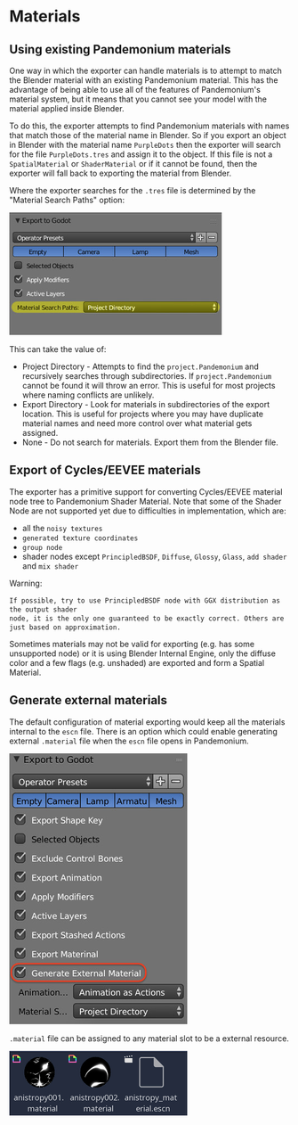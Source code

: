 
# Materials

## Using existing Pandemonium materials

One way in which the exporter can handle materials is to attempt to match
the Blender material with an existing Pandemonium material. This has the advantage of
being able to use all of the features of Pandemonium's material system, but it means
that you cannot see your model with the material applied inside Blender.

To do this, the exporter attempts to find Pandemonium materials with names that match
those of the material name in Blender. So if you export an object in Blender
with the material name `PurpleDots` then the exporter will search for the
file `PurpleDots.tres` and assign it to the object. If this file is not a
`SpatialMaterial` or `ShaderMaterial` or if it cannot be found, then the
exporter will fall back to exporting the material from Blender.


Where the exporter searches for the `.tres` file is determined by the "Material
Search Paths" option:

![](img/material_search.jpg)

This can take the value of:
 - Project Directory - Attempts to find the `project.Pandemonium` and recursively
   searches through subdirectories. If `project.Pandemonium` cannot be found it
   will throw an error. This is useful for most projects where naming conflicts
   are unlikely.
 - Export Directory - Look for materials in subdirectories of the export
   location. This is useful for projects where you may have duplicate
   material names and need more control over what material gets assigned.
 - None - Do not search for materials. Export them from the Blender file.


## Export of Cycles/EEVEE materials

The exporter has a primitive support for converting Cycles/EEVEE material node tree
to Pandemonium Shader Material. Note that some of the Shader Node are not supported yet due to
difficulties in implementation, which are:

- all the `noisy textures`
- `generated texture coordinates`
- `group node`
- shader nodes except `PrincipledBSDF`, `Diffuse`, `Glossy`, `Glass`, `add shader` and `mix shader`

Warning:


    If possible, try to use PrincipledBSDF node with GGX distribution as the output shader
    node, it is the only one guaranteed to be exactly correct. Others are just based on approximation.

Sometimes materials may not be valid for exporting (e.g. has some unsupported node) or it
is using Blender Internal Engine, only the diffuse color and a few flags (e.g. unshaded) are
exported and form a Spatial Material.


## Generate external materials

The default configuration of material exporting would keep all the materials internal to
the `escn` file. There is an option which could enable generating external `.material`
file when the `escn` file opens in Pandemonium.

![](img/external_mat_option.jpg)

`.material` file can be assigned to any material slot to be a external resource.

![](img/gd_dot_material.jpg)
